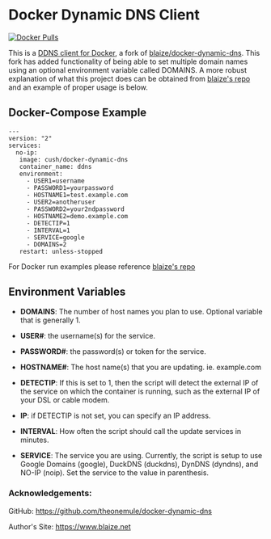 Docker Dynamic DNS Client
=====
[![Docker Pulls](https://img.shields.io/docker/pulls/cush/docker-dynamic-dns)](https://hub.docker.com/r/cush/docker-dynamic-dns)

This is a [DDNS client for Docker](https://hub.docker.com/r/cush/docker-dynamic-dns), a fork of [blaize/docker-dynamic-dns](https://hub.docker.com/r/blaize/docker-dynamic-dns/). This fork has added functionality of being able to set multiple domain names using an optional environment variable called DOMAINS. A more robust explanation of what this project does can be obtained from [blaize's repo](https://github.com/theonemule/docker-dynamic-dns) and an example of proper usage is below.

## Docker-Compose Example

```
---
version: "2"
services:
  no-ip:
   image: cush/docker-dynamic-dns
   container_name: ddns
   environment:
     - USER1=username
     - PASSWORD1=yourpassword
     - HOSTNAME1=test.example.com
     - USER2=anotheruser
     - PASSWORD2=your2ndpassword
     - HOSTNAME2=demo.example.com
     - DETECTIP=1
     - INTERVAL=1
     - SERVICE=google
     - DOMAINS=2
   restart: unless-stopped
```
For Docker run examples please reference [blaize's repo](https://github.com/theonemule/docker-dynamic-dns)

## Environment Variables

* **DOMAINS**: The number of host names you plan to use. Optional variable that is generally 1.

* **USER#**: the username(s) for the service.

* **PASSWORD#**: the password(s) or token for the service.

* **HOSTNAME#**: The host name(s) that you are updating. ie. example.com

* **DETECTIP**: If this is set to 1, then the script will detect the external IP of the service on which the container is running, such as the external IP of your DSL or cable modem.

* **IP**: if DETECTIP is not set, you can specify an IP address.

* **INTERVAL**: How often the script should call the update services in minutes.

* **SERVICE**: The service you are using. Currently, the script is setup to use Google Domains (google), DuckDNS (duckdns), DynDNS (dyndns), and NO-IP (noip). Set the service to the value in parenthesis.

### Acknowledgements:

GitHub: https://github.com/theonemule/docker-dynamic-dns

Author's Site: https://www.blaize.net



